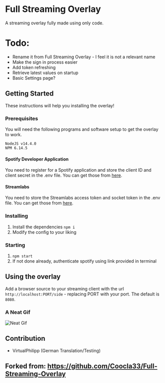 # Full Streaming Overlay
A streaming overlay fully made using only code.

# Todo:
- Rename it from Full Streaming Overlay - I feel it is not a relevant name
- Make the sign in process easier
- Add token refreshing
- Retrieve latest values on startup
- Basic Settings page?


## Getting Started
These instructions will help you installing the overlay!

### Prerequisites
You will need the following programs and software setup to get the overlay to work.

```
NodeJS v14.4.0
NPM 6.14.5
```

#### Spotify Developer Application
You need to register for a Spotify application and store the client ID and client secret in the .env file. You can get those from [here](https://developer.spotify.com/dashboard/applications).

#### Streamlabs
You need to store the Streamlabs access token and socket token in the .env file. You can get those from [here](https://streamlabs.com/dashboard#/settings/api-settings).

### Installing

1. Install the dependencies `npm i`
1. Modify the config to your liking

### Starting
1. `npm start`
1. If not done already, authenticate spotify using link provided in terminal

## Using the overlay
Add a browser source to your streaming client with the url `http://localhost:PORT/side` - replacing PORT with your port. The default is `8080`.

### A Neat Gif
![Neat Gif](https://image.ibb.co/epeP1c/wadwd_made_dis.gif)

## Contribution
* VirtualPhilipp (German Translation/Testing)

## Forked from: https://github.com/Coocla33/Full-Streaming-Overlay